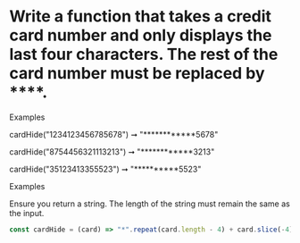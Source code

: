 # Write a function that takes a credit card number and only displays the last four characters. The rest of the card number must be replaced by ****\*\*\*\*****.

Examples

cardHide("1234123456785678") ➞ "****\*\*\*\*****5678"

cardHide("8754456321113213") ➞ "****\*\*\*\*****3213"

cardHide("35123413355523") ➞ "****\*\*****5523"

Examples

Ensure you return a string.
The length of the string must remain the same as the input.

```javascript
const cardHide = (card) => "*".repeat(card.length - 4) + card.slice(-4);
```
